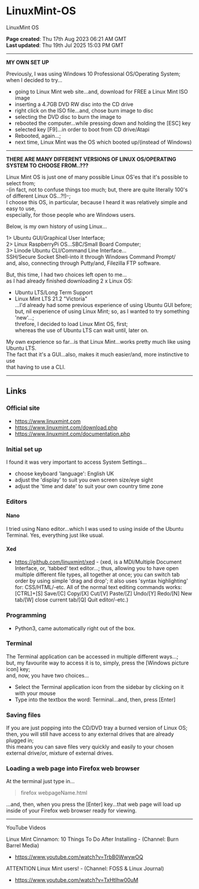 # LinuxMint-OS
LinuxMint OS

**Page created**: Thu 17th Aug 2023 06:21 AM GMT  
**Last updated**: Thu 19th Jul 2025 15:03 PM GMT  

-----

**MY OWN SET UP**  

Previously, I was using Windows 10 Professional OS/Operating System;     
when I decided to try...  
- going to Linux Mint web site...and, download for FREE a Linux Mint ISO image  
- inserting a 4.7GB DVD RW disc into the CD drive  
- right click on the ISO file...and, chose burn image to disc  
- selecting the DVD disc to burn the image to  
- rebooted the computer...while pressing down and holding the [ESC] key  
- selected key [F9]...in order to boot from CD drive/Atapi  
- Rebooted, again...;  
- next time, Linux Mint was the OS which booted up/(instead of Windows)  

-----

**THERE ARE MANY DIFFERENT VERSIONS OF LINUX OS/OPERATING SYSTEM TO CHOOSE FROM..???**  

Linux Mint OS is just one of many possible Linux OS'es that it's possible to select from;  
-(in fact, not to confuse things too much; but, there are quite literally 100's of different Linux OS...?!)-;  
I choose this OS, in particular, because I heard it was relatively simple and easy to use,  
especially, for those people who are Windows users.  

Below, is my own history of using Linux...

1> Ubuntu GUI/Graphical User Interface;  
2> Linux RaspberryPi OS...SBC/Small Board Computer;      
3> Linode Ubuntu CLI/Command Line Interface...    
SSH/Secure Socket Shell-into it through Windows Command Prompt/  
and, also, connecting through Putty/and, Filezilla FTP software.   

But, this time, I had two choices left open to me...  
as I had already finished downloading 2 x Linux OS: 
- Ubuntu LTS/Long Term Support  
- Linux Mint LTS 21.2 "Victoria"   
...I'd already had some previous experience of using Ubuntu GUI before;  
but, nil experience of using Linux Mint; so, as I wanted to try something 'new'...;  
threfore, I decided to load Linux Mint OS, first;  
whereas the use of Ubuntu LTS can wait until, later on.

My own experience so far...is that Linux Mint...works pretty much like using Ubuntu LTS.    
The fact that it's a GUI...also, makes it much easier/and, more instinctive to use    
that having to use a CLI.  

-----  

## Links

### Official site

- https://www.linuxmint.com  
- https://www.linuxmint.com/download.php  
- https://www.linuxmint.com/documentation.php

### Initial set up

I found it was very important to access System Settings...  

- choose keyboard 'language': English UK  
- adjust the 'display' to suit you own screen size/eye sight  
- adjust the 'time and date' to suit your own country time zone  

### Editors

#### Nano

I tried using Nano editor...which I was used to using inside of the Ubuntu Terminal. Yes, everything just like usual.  

#### Xed

- https://github.com/linuxmint/xed - (xed, is a MDI/Multiple Document Interface, or, 'tabbed' text editor...; thus, allowing you to have open multiple different file types, all together at once; you can switch tab order by using simple 'drag and drop'; it also uses 'syntax highlighting' for: CSS/HTML/-etc. All of the normal text editing commands works: [CTRL]+[S] Save/[C] Copy/[X] Cut/[V] Paste/[Z] Undo/[Y] Redo/[N] New tab/[W] close current tab/[Q] Quit editor/-etc.) 

### Programming

- Python3, came automatically right out of the box.

### Terminal

The Terminal application can be accessed in multiple different ways...;  
but, my favourite way to access it is to, simply, press the [Windows picture icon] key;  
and, now, you have two choices...  
- Select the Terminal application icon from the sidebar by clicking on it with your mouse  
- Type into the textbox the word: Terminal...and, then, press [Enter]

### Saving files

If you are just popping into the CD/DVD tray a burned version of Linux OS;  
then, you will still have access to any external drives that are already plugged in;  
this means you can save files very quickly and easily to your chosen external drive/or, mixture of external drives.

### Loading a web page into Firefox web browser

At the terminal just type in...  

> firefox webpageName.html  

...and, then, when you press the [Enter] key...that web page will load up inside of your Firefox web browser ready for viewing.  

-----

YouTube Videos

Linux Mint Cinnamon: 10 Things To Do After Installing - (Channel: Burn Barrel Media)  
- https://www.youtube.com/watch?v=TrbB0WwywOQ  

ATTENTION Linux Mint users! - (Channel: FOSS & Linux Journal)  
- https://www.youtube.com/watch?v=TxHtIhw00uM  

